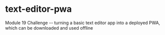 # text-editor-pwa
Module 19 Challenge -- turning a basic text editor app into a deployed PWA, which can be downloaded and used offline
